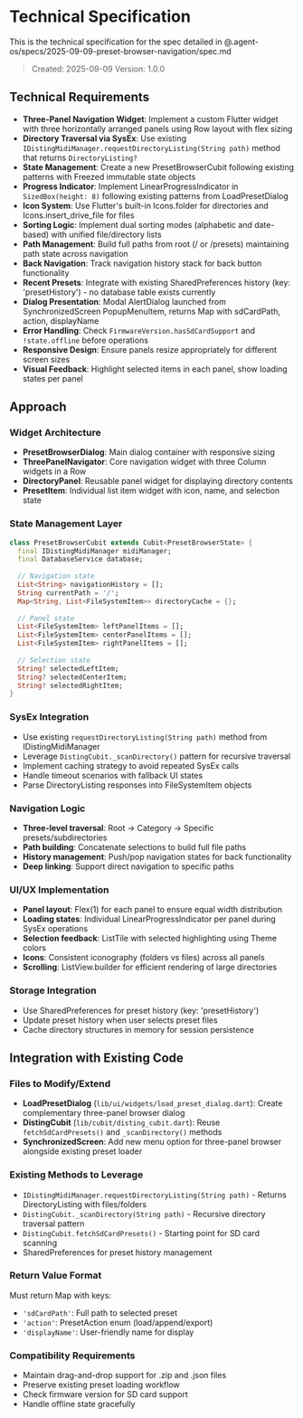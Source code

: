 # Technical Specification

This is the technical specification for the spec detailed in @.agent-os/specs/2025-09-09-preset-browser-navigation/spec.md

> Created: 2025-09-09
> Version: 1.0.0

## Technical Requirements

- **Three-Panel Navigation Widget**: Implement a custom Flutter widget with three horizontally arranged panels using Row layout with flex sizing
- **Directory Traversal via SysEx**: Use existing `IDistingMidiManager.requestDirectoryListing(String path)` method that returns `DirectoryListing?`
- **State Management**: Create a new PresetBrowserCubit following existing patterns with Freezed immutable state objects
- **Progress Indicator**: Implement LinearProgressIndicator in `SizedBox(height: 8)` following existing patterns from LoadPresetDialog
- **Icon System**: Use Flutter's built-in Icons.folder for directories and Icons.insert_drive_file for files
- **Sorting Logic**: Implement dual sorting modes (alphabetic and date-based) with unified file/directory lists
- **Path Management**: Build full paths from root (/ or /presets) maintaining path state across navigation
- **Back Navigation**: Track navigation history stack for back button functionality
- **Recent Presets**: Integrate with existing SharedPreferences history (key: 'presetHistory') - no database table exists currently
- **Dialog Presentation**: Modal AlertDialog launched from SynchronizedScreen PopupMenuItem, returns Map with sdCardPath, action, displayName
- **Error Handling**: Check `FirmwareVersion.hasSdCardSupport` and `!state.offline` before operations
- **Responsive Design**: Ensure panels resize appropriately for different screen sizes
- **Visual Feedback**: Highlight selected items in each panel, show loading states per panel

## Approach

### Widget Architecture
- **PresetBrowserDialog**: Main dialog container with responsive sizing
- **ThreePanelNavigator**: Core navigation widget with three Column widgets in a Row
- **DirectoryPanel**: Reusable panel widget for displaying directory contents
- **PresetItem**: Individual list item widget with icon, name, and selection state

### State Management Layer
```dart
class PresetBrowserCubit extends Cubit<PresetBrowserState> {
  final IDistingMidiManager midiManager;
  final DatabaseService database;
  
  // Navigation state
  List<String> navigationHistory = [];
  String currentPath = '/';
  Map<String, List<FileSystemItem>> directoryCache = {};
  
  // Panel state
  List<FileSystemItem> leftPanelItems = [];
  List<FileSystemItem> centerPanelItems = [];
  List<FileSystemItem> rightPanelItems = [];
  
  // Selection state
  String? selectedLeftItem;
  String? selectedCenterItem;
  String? selectedRightItem;
}
```

### SysEx Integration
- Use existing `requestDirectoryListing(String path)` method from IDistingMidiManager
- Leverage `DistingCubit._scanDirectory()` pattern for recursive traversal
- Implement caching strategy to avoid repeated SysEx calls
- Handle timeout scenarios with fallback UI states
- Parse DirectoryListing responses into FileSystemItem objects

### Navigation Logic
- **Three-level traversal**: Root → Category → Specific presets/subdirectories
- **Path building**: Concatenate selections to build full file paths
- **History management**: Push/pop navigation states for back functionality
- **Deep linking**: Support direct navigation to specific paths

### UI/UX Implementation
- **Panel layout**: Flex(1) for each panel to ensure equal width distribution
- **Loading states**: Individual LinearProgressIndicator per panel during SysEx operations
- **Selection feedback**: ListTile with selected highlighting using Theme colors
- **Icons**: Consistent iconography (folders vs files) across all panels
- **Scrolling**: ListView.builder for efficient rendering of large directories

### Storage Integration
- Use SharedPreferences for preset history (key: 'presetHistory')
- Update preset history when user selects preset files
- Cache directory structures in memory for session persistence

## Integration with Existing Code

### Files to Modify/Extend
- **LoadPresetDialog** (`lib/ui/widgets/load_preset_dialog.dart`): Create complementary three-panel browser dialog
- **DistingCubit** (`lib/cubit/disting_cubit.dart`): Reuse `fetchSdCardPresets()` and `_scanDirectory()` methods
- **SynchronizedScreen**: Add new menu option for three-panel browser alongside existing preset loader

### Existing Methods to Leverage
- `IDistingMidiManager.requestDirectoryListing(String path)` - Returns DirectoryListing with files/folders
- `DistingCubit._scanDirectory(String path)` - Recursive directory traversal pattern
- `DistingCubit.fetchSdCardPresets()` - Starting point for SD card scanning
- SharedPreferences for preset history management

### Return Value Format
Must return Map with keys:
- `'sdCardPath'`: Full path to selected preset
- `'action'`: PresetAction enum (load/append/export)
- `'displayName'`: User-friendly name for display

### Compatibility Requirements
- Maintain drag-and-drop support for .zip and .json files
- Preserve existing preset loading workflow  
- Check firmware version for SD card support
- Handle offline state gracefully